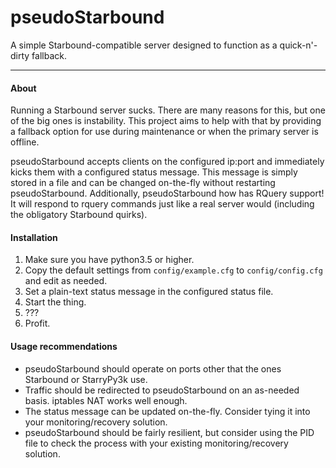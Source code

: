 # pseudoStarbound

A simple Starbound-compatible server designed to function as a quick-n'-dirty
 fallback.

----

#### About

Running a Starbound server sucks. There are many reasons for this, but one of
 the big ones is instability. This project aims to help with that by providing
 a fallback option for use during maintenance or when the primary server is
 offline.

pseudoStarbound accepts clients on the configured ip:port and immediately kicks
 them with a configured status message. This message is simply stored in a file
 and can be changed on-the-fly without restarting pseudoStarbound. Additionally,
 pseudoStarbound how has RQuery support! It will respond to rquery commands just
 like a real server would (including the obligatory Starbound quirks).

#### Installation

1. Make sure you have python3.5 or higher.
2. Copy the default settings from `config/example.cfg` to `config/config.cfg`
 and edit as needed.
3. Set a plain-text status message in the configured status file.
4. Start the thing.
5. ???
6. Profit.

#### Usage recommendations

* pseudoStarbound should operate on ports other that the ones Starbound or
 StarryPy3k use.
* Traffic should be redirected to pseudoStarbound on an as-needed basis.
 iptables NAT works well enough.
* The status message can be updated on-the-fly. Consider tying it into your
 monitoring/recovery solution.
* pseudoStarbound should be fairly resilient, but consider using the PID file
 to check the process with your existing  monitoring/recovery solution.
